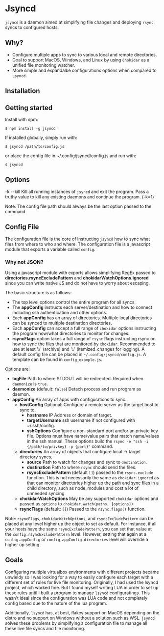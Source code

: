 # Jsyncd

`jsyncd` is a daemon aimed at simplifying file changes and deploying `rsync` syncs to configured hosts.

## Why?

  - Configure multiple apps to sync to various local and remote directories.
  - Goal to support MacOS, Windows, and Linux by using `Chokidar` as a unified file monitoring watcher.
  - More simple and expandalbe configurations options when compared to `Lsyncd`.

## Installation

## Getting started

Install with npm:

```
$ npm install -g jsyncd
```

If installed globally, simply run with:
```
$ jsyncd /path/to/config.js
```
or place the config file in ~/.config/jsyncd/config.js and run with:

```
$ jsyncd
```

## Options
-k --kill Kill all running instances of `jsyncd` and exit the program. Pass a truthy value to kill any existing daemons and continue the program. (-k=1)

Note: The config file path should always be the last option passed to the command

## Config File

The configuration file is the core of instructing `jsyncd` how to sync what files from where to who and where. The configuration file is a javascript module that exports a variable called `config`.

### Why not JSON?
Using a javascript module with exports allows simplifying RegEx passed to **directories.rsyncExcludePattern** and **chokidarWatchOptions.ignored** since you can write native JS and do not have to worry about escaping.

The basic structure is as follows:
  - The top level options control the entire program for all syncs.
  - The **appConfig** instructs each server/destination and how to connect including ssh authentication and other options.
  - Each **appConfig** has an array of directories. Multiple local directories can be synced to multiple destination directories.
  - Each **appConfig** can accept a full range of `chokidar` options instructing the program how/what directories to monitor for changes.
  - **rsyncFlags** option takes a full range of `rsync` flags instructing rsync on how to sync the files that are monitored by `chokidar`. Recommended to use at least '`a`' (archive) and '`i`' (itemized_changes for logging).
A default config file can be placed in `~/.config/jsyncd/config.js`. A template can be found in `config_example.js`.

Options are:
  - **logFile** Path to where STDOUT will be redirected. Required when `daemonize` is `true`.
  - **daemonize** (default: `false`) Detach process and run program as daemon.
  - **appConfig** An array of apps with configurations to sync.
    - **hostConfig** Optional: Configure a remote server as the target host to sync to.
      - **hostname** IP Address or domain of target.
      - **targetUsername** ssh username if not configured with ~/.ssh/config.
      - **sshOptions** Configure a non-standard port and/or an private key file. Options must have name/value pairs that match name/values in the ssh manual. These options build the `rsync -e "ssh -i {/path/to/privkey} -p {port}"` command.
    - **directories** An array of objects that configure local -> target directory syncs.
      - **source** Path to watch for changes and sync to `destination`.
      - **destination** Path to where `rsync` should send the files.
      - **rsyncExcludePattern** (default `[]`) passed to the `rsync.exclude` function. This is not necessarily the same as `chokidar.ignored` as that can monitor directories higher up the path and sync files in a child directory, such as node_modules and cost a lot of unneeded syncing.
    - **chokidarWatchOptions** May be any supported `chokidar` options and passed as `options` to `chokidar.watch(paths, [options])`.
    - **rsyncFlags** (default: `[]`) Passed to the `rsync.flags()` function.

Note: `rsyncFlags`, `chokidarWatchOptions`, and `rsyncExcludePattern` can be placed at any level higher up the object to set as default. For instance, if all your hosts have the same `rsyncExcludePattern`, you can set that value at the `config.rsyncExcludePattern` level. However, setting that again at a `config.appConfig` or `config.appConfig.directories` level will override a higher up setting.

## Goals

Configuring multiple virtualbox environments with different projects became unwieldy so I was looking for a way to easily configure each target with a different set of rules for live file monitoring.
Originally, I had used the lsyncd project, which worked fine. But I found myself writing LUA in order to set up these rules until I built a program to manage `lsyncd` configuratings. This wasn't ideal since the configuration was LUA code and not completely config based due to the nature of the lua program.

Additionally, `lsyncd` has, at best, flakey support on MacOS depending on the distro and no support on Windows without a solution such as WSL. `jsyncd` solves these problems by simplifying a configuration file to manage all these live file syncs and file monitoring.